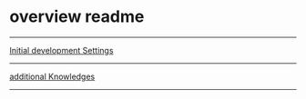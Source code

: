 # overview readme

---

[Initial development Settings](partial/idevsettings.md)

---

[additional Knowledges](partial/additional.md)

---
